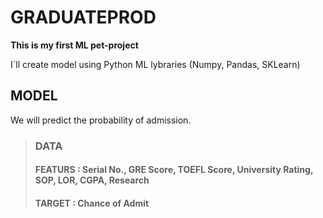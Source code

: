 # GRADUATEPROD

**This is my first ML pet-project**

I`ll create model using Python ML lybraries (Numpy, Pandas, SKLearn)

## MODEL 

We will predict the probability of admission.

> ### DATA
> 
> #### FEATURS : Serial No., GRE Score, TOEFL Score, University Rating, SOP, LOR, CGPA, Research
> #### TARGET : Chance of Admit 
